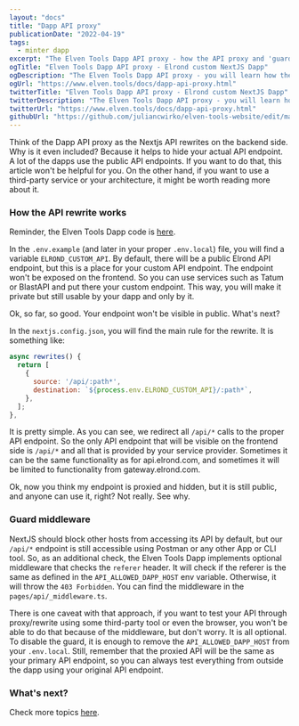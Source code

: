 ```yaml
---
layout: "docs"
title: "Dapp API proxy"
publicationDate: "2022-04-19"
tags:
  - minter dapp
excerpt: "The Elven Tools Dapp API proxy - how the API proxy and 'guard' middleware works."
ogTitle: "Elven Tools Dapp API proxy - Elrond custom NextJS Dapp"
ogDescription: "The Elven Tools Dapp API proxy - you will learn how the API proxy and 'guard' middleware works."
ogUrl: "https://www.elven.tools/docs/dapp-api-proxy.html"
twitterTitle: "Elven Tools Dapp API proxy - Elrond custom NextJS Dapp"
twitterDescription: "The Elven Tools Dapp API proxy - you will learn how the API proxy and 'guard' middleware works."
twitterUrl: "https://www.elven.tools/docs/dapp-api-proxy.html"
githubUrl: "https://github.com/juliancwirko/elven-tools-website/edit/main/src/docs/dapp-api-proxy.md"
---
```


Think of the Dapp API proxy as the Nextjs API rewrites on the backend side. Why is it even included? Because it helps to hide your actual API endpoint. A lot of the dapps use the public API endpoints. If you want to do that, this article won't be helpful for you. On the other hand, if you want to use a third-party service or your architecture, it might be worth reading more about it.

### How the API rewrite works

Reminder, the Elven Tools Dapp code is [here](https://github.com/ElvenTools/elven-tools-dapp).

In the `.env.example` (and later in your proper `.env.local`) file, you will find a variable `ELROND_CUSTOM_API`. By default, there will be a public Elrond API endpoint, but this is a place for your custom API endpoint. The endpoint won't be exposed on the frontend. So you can use services such as Tatum or BlastAPI and put there your custom endpoint. This way, you will make it private but still usable by your dapp and only by it.

Ok, so far, so good. Your endpoint won't be visible in public. What's next?

In the `nextjs.config.json`, you will find the main rule for the rewrite. It is something like:

```javascript
async rewrites() {
  return [
    {
      source: '/api/:path*',
      destination: `${process.env.ELROND_CUSTOM_API}/:path*`,
    },
  ];
},
```

It is pretty simple. As you can see, we redirect all `/api/*` calls to the proper API endpoint. So the only API endpoint that will be visible on the frontend side is `/api/*` and all that is provided by your service provider. Sometimes it can be the same functionality as for api.elrond.com, and sometimes it will be limited to functionality from gateway.elrond.com.

Ok, now you think my endpoint is proxied and hidden, but it is still public, and anyone can use it, right? Not really. See why.

### Guard middleware

NextJS should block other hosts from accessing its API by default, but our `/api/*` endpoint is still accessible using Postman or any other App or CLI tool. So, as an additional check, the  Elven Tools Dapp implements optional middleware that checks the `referer` header. It will check if the referer is the same as defined in the `API_ALLOWED_DAPP_HOST` env variable. Otherwise, it will throw the `403 Forbidden`. You can find the middleware in the `pages/api/_middleware.ts`.

There is one caveat with that approach, if you want to test your API through proxy/rewrite using some third-party tool or even the browser, you won't be able to do that because of the middleware, but don't worry. It is all optional. To disable the guard, it is enough to remove the `API_ALLOWED_DAPP_HOST` from your `.env.local`. Still, remember that the proxied API will be the same as your primary API endpoint, so you can always test everything from outside the dapp using your original API endpoint.

### What's next?

Check more topics [here](/docs/minter-dapp-introduction.html#more-detailed-docs).